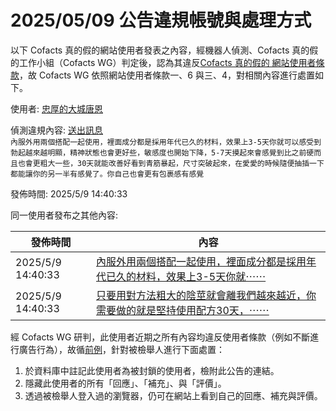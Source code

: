 2025/05/09 公告違規帳號與處理方式
=========

以下 Cofacts 真的假的網站使用者發表之內容，經機器人偵測、Cofacts 真的假的工作小組（Cofacts WG）判定後，認為其違反[Cofacts 真的假的 網站使用者條款](https://github.com/cofacts/rumors-site/blob/master/LEGAL.md)，故 Cofacts WG 依照網站使用者條款一、6 與三、4，對相關內容進行處置如下。

使用者: [忠厚的大城唐恩](https://cofacts.github.io/community-builder/#/editorworks?type=2&day=365&userId=j4S8C_keb_d63nHLZZWuzbPVrc1lZ2yG-EjSTv7JQTjsYvaec)

偵測違規內容: [送出訊息](https://cofacts.tw/article/nx2guj08o0wh)<br>`內服外用兩個搭配一起使用，裡面成分都是採用年代已久的材料，效果上3-5天你就可以感受到勃起越來越明顯，精神狀態也會更好些，敏感度也開始下降，5-7天摸起來會感覺到比之前硬而且也會更粗大一些，30天就能改善好看到青筋暴起，尺寸突破起來，在愛愛的時候隨便抽插一下都能讓你的另一半有感覺了。你自己也會更有包裹感有感覺`

發佈時間: 2025/5/9 14:40:33

同一使用者發布之其他內容:

|發佈時間|內容|
|---|---|
| 2025/5/9 14:40:33 | [內服外用兩個搭配一起使用，裡面成分都是採用年代已久的材料，效果上3-5天你就⋯⋯](https://cofacts.tw/article/nx2guj08o0wh) |
| 2025/5/9 14:40:33 | [只要用對方法粗大的陰莖就會離我們越來越近，你需要做的就是堅持使用配方30天，⋯⋯](https://cofacts.tw/article/3ha715tggsn9o) |

經 Cofacts WG 研判，此使用者近期之所有內容均違反使用者條款（例如不斷進行廣告行為），故循[前例](https://github.com/cofacts/takedowns/blob/master/2021/1125-2nd-spam.md)，針對被檢舉人進行下面處置：
1. 於資料庫中註記此使用者為被封鎖的使用者，檢附此公告的連結。
2. 隱藏此使用者的所有「回應」、「補充」、與「評價」。
3. 透過被檢舉人登入過的瀏覽器，仍可在網站上看到自己的回應、補充與評價。
